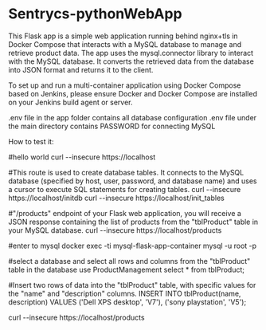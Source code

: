 # Sentrycs-pythonWebApp
This Flask app is a simple web application running behind nginx+tls in Docker Compose that interacts with a MySQL database to manage and retrieve product data.
The app uses the mysql.connector library to interact with the MySQL database. It converts the retrieved data from the database into JSON format and returns it to the client.


To set up and run a multi-container application using Docker Compose based on Jenkins, please ensure Docker and Docker Compose are installed on your Jenkins build agent or server.


.env file in the app folder contains all database configuration
.env file under the main directory contains PASSWORD for connecting MySQL 



How to test it:

#hello world
curl --insecure https://localhost


#This route is used to create database tables. It connects to the MySQL database (specified by host, user, password, and database name) and uses a cursor to execute SQL statements for creating tables.
curl --insecure https://localhost/initdb
curl --insecure https://localhost/init_tables


#"/products" endpoint of your Flask web application, you will receive a JSON response containing the list of products from the "tblProduct" table in your MySQL database.
curl --insecure https://localhost/products


#enter to mysql
docker exec -ti mysql-flask-app-container mysql -u root -p


#select a database and select all rows and columns from the "tblProduct" table in the database 
use ProductManagement
select * from tblProduct;


#Insert two rows of data into the "tblProduct" table, with specific values for the "name" and "description" columns.
INSERT INTO tblProduct(name, description) VALUES
('Dell XPS desktop', 'V7'),
('sony playstation', 'V5');


curl --insecure https://localhost/products
